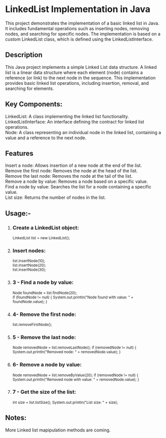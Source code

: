 # **LinkedList Implementation in Java** <br>
This project demonstrates the implementation of a basic linked list in Java. It includes fundamental operations such as inserting nodes, removing nodes, and searching for specific nodes.
The implementation is based on a custom LinkedList class, which is defined using the LinkedListInterface.<br>

## **Description**<br>
This Java project implements a simple Linked List data structure. A linked list is a linear data structure where each element (node) contains a reference (or link) to the next node in the sequence. 
This implementation provides basic linked list operations, including insertion, removal, and searching for elements.<br>

## **Key Components:**<br>
LinkedList: A class implementing the linked list functionality.<br>
LinkedListInterface: An interface defining the contract for linked list operations.<br>
Node: A class representing an individual node in the linked list, containing a value and a reference to the next node.<br>
## **Features** <br>
Insert a node: Allows insertion of a new node at the end of the list.<br>
Remove the first node: Removes the node at the head of the list.<br>
Remove the last node: Removes the node at the tail of the list.<br>
Remove a node by value: Removes a node based on a specific value.<br>
Find a node by value: Searches the list for a node containing a specific value.<br>
List size: Returns the number of nodes in the list.<br>

## **Usage:-**<br>


1. ### Create a LinkedList object: <br>
    <sub>LinkedList list = new LinkedList();<br></sub>

2. ### Insert nodes:<br>
    <sub>list.insertNode(10);<br>
list.insertNode(20);<br>
list.insertNode(30);<br></sub>

3. ### 3 - Find a node by value:<br>
   <sub>Node foundNode = list.findNode(20);<br>
if (foundNode != null) {
    System.out.println("Node found with value: " + foundNode.value);
}</sub>
4. ### 4- Remove the first node:
    <sub>list.removeFirstNode();</sub>
5. ### 5 - Remove the last node:
    <sub>Node removedNode = list.removeLastNode();
if (removedNode != null) {
    System.out.println("Removed node: " + removedNode.value);
}</sub>
6. ### 6- Remove a node by value:
    <sub>Node removedNode = list.removeByValue(20);
if (removedNode != null) {
    System.out.println("Removed node with value: " + removedNode.value);
}</sub>
7. ### 7 - Get the size of the list:
    <sub>int size = list.listSize();
System.out.println("List size: " + size);</sub>
## **Notes:**
More Linked list mapipulation methods are coming. 
